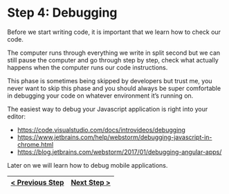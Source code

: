 # Step 4: Debugging

[//]: # (head-end)


Before we start writing code, it is important that we learn how to check our code.

The computer runs through everything we write in split second but we can still pause the computer and go through step by step, check what actually happens when the computer runs our code instructions.

This phase is sometimes being skipped by developers but trust me, you never want to skip this phase and you should always be super comfortable in debugging your code on whatever environment it’s running on.

The easiest way to debug your Javascript application is right into your editor:
  * https://code.visualstudio.com/docs/introvideos/debugging
  * https://www.jetbrains.com/help/webstorm/debugging-javascript-in-chrome.html
  * https://blog.jetbrains.com/webstorm/2017/01/debugging-angular-apps/

Later on we will learn how to debug mobile applications.


[//]: # (foot-start)

[{]: <helper> (navStep)

| [< Previous Step](step3.md) | [Next Step >](step5.md) |
|:--------------------------------|--------------------------------:|

[}]: #
